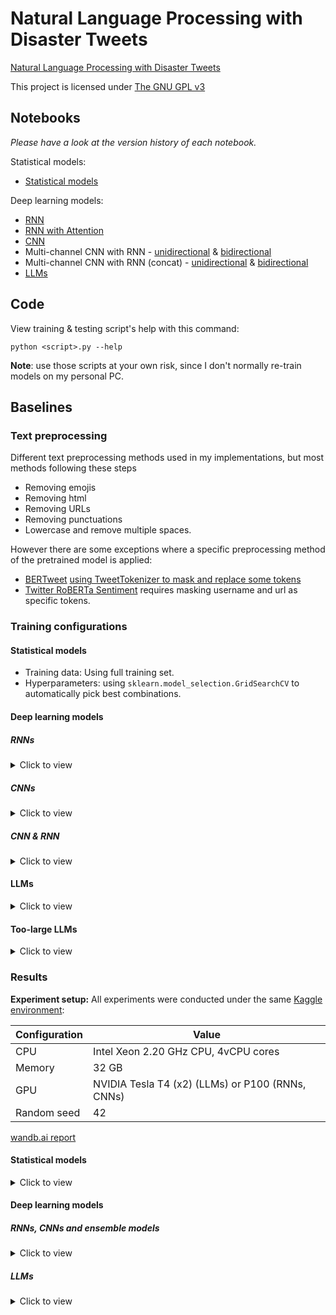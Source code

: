 # Natural Language Processing with Disaster Tweets
[Natural Language Processing with Disaster Tweets](https://www.kaggle.com/competitions/nlp-getting-started)

This project is licensed under [The GNU GPL v3](LICENSE)

## Notebooks

*Please have a look at the version history of each notebook.*

Statistical models:

- [Statistical models](https://www.kaggle.com/code/trhgquan/disaster-tweet-tfidf)

Deep learning models:

- [RNN](https://www.kaggle.com/code/trhgquan/disaster-tweet-using-rnn-from-tensorflow-tutorial)
- [RNN with Attention](https://www.kaggle.com/code/trhgquan/disaster-tweet-using-rnn-attention)
- [CNN](https://www.kaggle.com/code/trhgquan/disaster-tweet-using-cnn)
- Multi-channel CNN with RNN - [unidirectional](https://www.kaggle.com/trhgquan/disaster-tweet-using-cnn-and-rnn) & [bidirectional](https://www.kaggle.com/code/trhgquan/disaster-tweet-using-cnn-and-birnn)
- Multi-channel CNN with RNN (concat) - [unidirectional](https://www.kaggle.com/code/trhgquan/disaster-tweet-using-cnn-and-rnn-concating) & [bidirectional](https://www.kaggle.com/trhgquan/disaster-tweet-using-cnn-and-birnn-concating)
- [LLMs](https://www.kaggle.com/code/trhgquan/disaster-tweet-with-llms)

## Code

View training & testing script's help with this command:
```
python <script>.py --help
```

**Note**: use those scripts at your own risk, since I don't normally re-train models on my personal PC.

## Baselines

### Text preprocessing
Different text preprocessing methods used in my implementations, but most methods following these steps

- Removing emojis
- Removing html
- Removing URLs
- Removing punctuations
- Lowercase and remove multiple spaces.

However there are some exceptions where a specific preprocessing method of the pretrained model is applied:

- [BERTweet](https://huggingface.co/vinai/bertweet-large) [using TweetTokenizer to mask and replace some tokens](https://github.com/VinAIResearch/BERTweet#-normalize-raw-input-tweets)
- [Twitter RoBERTa Sentiment](https://huggingface.co/cardiffnlp/twitter-roberta-base-2021-124m) requires masking username and url as specific tokens.

### Training configurations

#### Statistical models

- Training data: Using full training set.
- Hyperparameters: using `sklearn.model_selection.GridSearchCV` to automatically pick best combinations.


#### Deep learning models

##### RNNs

<details>
<summary>Click to view</summary>

| Hyperparameter          | Value |
| ----------------------- | ----- |
| Train:test              | 8:2   |
| Batch size (train/test) | 64/32 |
| Learning rate           | 1e-4  |
| Embedding dim           | 64    |
| Epochs                  | 10    |
| Vocab size              | 10000 |

</details>

##### CNNs

<details>
<summary>Click to view</summary>

| Hyperparameter           | Value       |
| ------------------------ | ----------- |
| Train:test               | 8:2         |
| Batch size  (Train/test) | 64/32       |
| Filter size              | 100         |
| Window size              | `[3, 4, 5]` |
| L2 regularization        | 3           |
| Dropout rate             | 0.5         |
| Dense unit               | 64          |
| Learning rate            | 1e-4        |
| Epochs                   | 100         |
| Vocab size               | 10000       |
| Early stopping           | 20 epochs   |
| Classification threshold | 0.5         |

</details>

##### CNN & RNN

<details>
<summary>Click to view</summary>

CNN & RNN feed model:

| Hyperparameter           | Value       |
| ------------------------ | ----------- |
| Train:test               | 8:2         |
| Batch size  (Train/test) | 64/32       |
| Recurrent units          | 512         |
| Filter size              | 200         |
| Window size              | `[1, 2, 3]` |
| Dropout rate             | 0.5         |
| Dense unit               | 64          |
| Learning rate            | 1e-4        |
| Epochs                   | 100         |
| Vocab size               | 10000       |
| Early stopping           | 20 epochs   |
| Classification threshold | 0.5         |

CNN & BiRNN feed model:

| Hyperparameter           | Value       |
| ------------------------ | ----------- |
| Train:test               | 8:2         |
| Batch size  (Train/test) | 64/32       |
| Recurrent units          | 512         |
| Filter size              | 200         |
| Window size              | `[1, 2, 3]` |
| Dropout rate             | 0.5         |
| Dense unit               | 64          |
| Learning rate            | 1e-4        |
| Epochs                   | 100         |
| Vocab size               | 10000       |
| Early stopping           | 10 epochs   |
| Classification threshold | 0.5         |


CNN & RNN concat model:

| Hyperparameter           | Value       |
| ------------------------ | ----------- |
| Train:test               | 8:2         |
| Batch size  (Train/test) | 64/32       |
| Recurrent units          | 512         |
| Filter size              | 200         |
| Window size              | `[1, 2, 3]` |
| Dropout rate             | 0.5         |
| Dense unit               | 64          |
| Learning rate            | 1e-4        |
| Epochs                   | 100         |
| Vocab size               | 10000       |
| Early stopping           | 5 epochs    |
| Classification threshold | 0.5         |

CNN & BiRNN concat model:

| Hyperparameter           | Value       |
| ------------------------ | ----------- |
| Train:test               | 8:2         |
| Batch size  (Train/test) | 64/32       |
| Recurrent units          | 512         |
| Filter size              | 200         |
| Window size              | `[1, 2, 3]` |
| Dropout rate             | 0.5         |
| Dense unit               | 64          |
| Learning rate            | 1e-4        |
| Epochs                   | 100         |
| Vocab size               | 10000       |
| Early stopping           | 10 epochs   |
| Classification threshold | 0.5         |

</details>


#### LLMs

<details>
<summary>Click to view</summary>

| Hyperparameter       | Value    |
| -------------------- | -------- |
| Train:dev:test ratio | 6:2:2    |
| Batch size           | 64       |
| Learning rate        | 2e-5     |
| Weight decay         | 0.01     |
| Epochs               | 50       |
| Early stopping       | 5 epochs |

</details>

#### Too-large LLMs

<details>
<summary>Click to view</summary>

Some large LLMs cannot be trained with [hyperparameters in the LLMs section](#LLMs). In order to fit those models to Kaggle GPU's RAM, I reduced the batch size and learning rate to following values:

| Hyperparameter       | Value    |
| -------------------- | -------- |
| Train:dev:test ratio | 6:2:2    |
| Batch size           | 32       |
| Learning rate        | 1e-5     |
| Weight decay         | 0.01     |
| Epochs               | 50       |
| Early stopping       | 5 epochs |

All remaining hyperparametes stay the same as [LLMs](#LLMs).

</details>

### Results

**Experiment setup:** All experiments were conducted under the same [Kaggle environment](https://www.kaggle.com/code/bconsolvo/hardware-available-on-kaggle):

| Configuration | Value                                            |
| ------------- | ------------------------------------------------ |
| CPU           | Intel Xeon 2.20 GHz CPU, 4vCPU cores             |
| Memory        | 32 GB                                            |
| GPU           | NVIDIA Tesla T4 (x2) (LLMs) or P100 (RNNs, CNNs) |
| Random seed   | 42                                               |

[wandb.ai report](https://api.wandb.ai/links/khongsomeo/5rxjwfn6)

#### Statistical models

<details>
<summary>Click to view</summary>

<table>
<thead>
    <tr>
        <th colspan="2">Model</th>
        <th>Vectorizer</th>
        <th>Training configurations</th>
        <th>Public F1</th>
    </tr>
</thead>
<tbody>
    <tr>
        <td>KMean</td>
        <td></td>
        <td>TFIDF</td>
        <td><a href="#statistical-models">[1]</a></td>
        <td>0.50658</td>         	
    </tr>
    <tr>
        <td rowspan="2">Linear Models</td>
        <td>Logistic Regression</td>
        <td>TFIDF</td>
        <td><a href="#statistical-models">[1]</a></td>
        <td>0.80171</td>
    </tr>
    <tr>
        <td>Stochastic Gradient Descent</td>
        <td>TFIDF</td>
        <td><a href="#statistical-models">[1]</a></td>
        <td>0.80386</td>
    </tr>
    <tr>
        <td>Support Vector Machine</td>
        <td></td>
        <td>TFIDF</td>
        <td><a href="#statistical-models">[1]</a></td>
        <td>0.80140</td>
    </tr>
    <tr>
        <td>Random Forest</td>
        <td></td>
        <td>TFIDF</td>
        <td><a href="#statistical-models">[1]</a></td>
        <td>0.78792</td>
    </tr>
    <tr>
        <td>AdaBoost</td>
        <td>Decision Tree</td>
        <td>TFIDF</td>
        <td><a href="#statistical-models">[1]</a></td>
        <td>0.72847</td>
    </tr>
    <tr>
        <td>Bagging</td>
        <td>Decision Tree</td>
        <td>TFIDF</td>
        <td><a href="#statistical-models">[1]</a></td>
        <td>0.74348</td>
    </tr>  
    <tr>
        <td>Decision Tree</td>
        <td></td>
        <td>TFIDF</td>
        <td><a href="#statistical-models">[1]</a></td>
        <td>0.71069</td>
    </tr>
    <tr>
        <td rowspan="2">Gradient Boosting</td>
        <td></td>
        <td>TFIDF</td>
        <td><a href="#statistical-models">[1]</a></td>
        <td>0.73889</td>
    </tr>
    <tr>
        <td>XGBoost</td>
        <td>TFIDF</td>
        <td><a href="#statistical-models">[1]</a></td>
        <td>0.74992</td>
    </tr>
    <tr>
        <td rowspan="2">Naive Bayes</td>
        <td>Multinomial Naive Bayes</td>
        <td>TFIDF</td>
        <td><a href="#statistical-models">[1]</a></td>
        <td>0.80447</td>
    </tr>
    <tr>
        <td>Complement Naive Bayes</td>
        <td>TFIDF</td>
        <td><a href="#statistical-models">[1]</a></td>
        <td>0.79589</td>
    </tr>
    <tr>
        <td>Multilayer Perceptrons</td>
        <td></td>
        <td>TFIDF</td>
        <td><a href="#statistical-models">[1]</a></td>
        <td>0.75911</td>
    </tr>
</tbody>
</table>

</details>

#### Deep learning models

##### RNNs, CNNs and ensemble models

<details>
<summary>Click to view</summary>

<table>
<thead>
    <tr>
        <th colspan="2">Model (with paper link)</th>
        <th>Pretrain parameters</th>
        <th>Training configurations</th>
        <th>Public F1</th>
        <th>Notes</th>
    </tr>
</thead>
<tbody>
    <tr>
        <td rowspan="4"><a href="https://www.tensorflow.org/text/tutorials/text_classification_rnn">RNN</a></td>
        <td>1-layer Bidirectional LSTM</td>
        <td>714,369</td>
        <td><a href="#deep-learning-models">[3]</a></td>
        <td>0.77352</td>
        <td></td>
    </tr>
    <tr>
        <td>2-layers stacked Bidirectional LSTM</td>
        <td>751,489</td>
        <td><a href="#deep-learning-models">[3]</a></td>
        <td>0.78026</td>
        <td></td>
    </tr>
    <tr>
        <td>1-layer Bidirectional GRU</td>
        <td>698,241</td>
        <td><a href="#deep-learning-models">[3]</a></td>
        <td>0.77536</td>
        <td></td>
    </tr>
    <tr>
        <td>2-layers stacked Bidirectional GRU</td>
        <td>725,249</td>
        <td><a href="#deep-learning-models">[3]</a></td>
        <td>0.77566</td>
        <td></td>	
    </tr>
    <tr>
        <td rowspan="6"><a href="https://arxiv.org/abs/1508.04025">RNN + Attention</a></td>
        <td>1-layer Bidirectional LSTM + Dot Attention</td>
        <td>714,369</td>
        <td><a href="#deep-learning-models">[3]</a></td>
        <td>0.76892</td>
        <td></td>
    </tr>
    <tr>
        <td>1-layer Bidirectional GRU + Dot Attention</td>
        <td>698,241</td>
        <td><a href="#deep-learning-models">[3]</a></td>
        <td>0.78516</td>
        <td></td>
    </tr>
    <tr>
        <td>1-layer Bidirectional LSTM + General Attention</td>
        <td>730,881</td>
        <td><a href="#deep-learning-models">[3]</a></td>
        <td>0.77995</td>
        <td></td>
    </tr>
    <tr>
        <td>1-layer Bidirectional GRU + General Attention</td>
        <td>714,753</td>
        <td><a href="#deep-learning-models">[3]</a></td>
        <td>0.77719</td>
        <td></td>
    </tr>
    <tr>
        <td>1-layer Bidirectional LSTM + Concatenate Attention</td>
        <td>730,946</td>
        <td><a href="#deep-learning-models">[3]</a></td>
        <td>0.78148</td>
        <td></td>
    </tr>                            	
    <tr>
        <td>1-layer Bidirectional GRU + Concatenate Attention</td>
        <td>714,818</td>
        <td><a href="#deep-learning-models">[3]</a></td>
        <td>0.77873</td>
        <td></td>
    </tr>
    <tr>
        <td rowspan="11"><a href="https://arxiv.org/abs/1408.5882">Deep CNN (random + pretrained embedding)</a></td>
        <td>CNN non-static (random embedding)</td>
        <td>299,629</td>
        <td><a href="#deep-learning-models">[3]</a></td>
        <td>0.71345</td>
        <td>Embedding dimension = 25 (equals to GloVe vector size)</td>
    </tr>
    <tr>
        <td>CNN static (glove-twitter-25)</td>
        <td>299,629</td>
        <td><a href="#deep-learning-models">[3]</a></td>
        <td>0.77689</td>
        <td></td>
    </tr>
    <tr>
        <td>CNN static (glove-twitter-50)</td>
        <td>579,629</td>
        <td><a href="#deep-learning-models">[3]</a></td>
        <td>0.78700</td>
        <td></td>
    </tr>
    <tr>
        <td>CNN static (glove-twitter-100)</td>
        <td>1,139,629</td>
        <td><a href="#deep-learning-models">[3]</a></td>
        <td>0.79374</td>
        <td></td>
    </tr>
    <tr>
        <td>CNN static (glove-twitter-200)</td>
        <td>2,259,629</td>
        <td><a href="#deep-learning-models">[3]</a></td>
        <td>0.79711</td>
        <td></td>
    </tr>
    <tr>
        <td>CNN static (fasttext-wiki-news-subwords-300)</td>
        <td>3,379,629</td>
        <td><a href="#deep-learning-models">[3]</a></td>
        <td>0.57033</td>
        <td></td>
    </tr>
    <tr>
        <td>CNN non-static (glove-twitter-25)</td>
        <td>299,629</td>
        <td><a href="#deep-learning-models">[3]</a></td>
        <td>0.80478</td>
        <td></td>
    </tr>
    <tr>
        <td>CNN non-static (glove-twitter-50)</td>
        <td>579,629</td>
        <td><a href="#deep-learning-models">[3]</a></td>
        <td>0.79619</td>
        <td></td>
    </tr>
    <tr>
        <td>CNN non-static (glove-twitter-100)</td>
        <td>1,139,629</td>
        <td><a href="#deep-learning-models">[3]</a></td>
        <td>0.79987</td>
        <td></td>
    </tr>
    <tr>
        <td>CNN non-static (glove-twitter-200)</td>
        <td>2,259,629</td>
        <td><a href="#deep-learning-models">[3]</a></td>
        <td>0.80140</td>
        <td></td>
    </tr>
    <tr>
        <td>CNN non-static (fasttext-wiki-news-subwords-300)</td>
        <td>3,379,629</td>
        <td><a href="#deep-learning-models">[3]</a></td>
        <td>0.73980</td>
        <td></td>
    </tr>
    <tr>
        <td rowspan="24"><a href="https://aclanthology.org/S17-2134/">Multi-channel CNN and RNN</a></td>
        <td>Random embedding (static) + Unidirectional LSTM</td>
        <td>3,326,169</td>
        <td><a href="#deep-learning-models">[3]</a></td>
        <td>0.67391</td>
        <td></td>
    </tr>
    <tr>
        <td>Random embedding (static) + Bidirectional LSTM</td>
        <td>4,411,609</td>
        <td><a href="#deep-learning-models">[3]</a></td>
        <td>0.68709</td>
        <td></td>
    </tr>
	<tr>
	    <td>Random embedding (static) + Unidirectional GRU</td>
		<td>(todo)</td>
		<td><a href="#deep-learning-models">[3]</a></td>
		<td>(todo)</td>
		<td></td>
	</tr>
	<tr>
	    <td>Random embedding (static) + Bidirectional GRU</td>
		<td>(todo)</td>
		<td><a href="#deep-learning-models">[3]</a></td>
		<td>(todo)</td>
		<td></td>
	</tr>	
    <tr>
        <td>GloVe (glove-twitter-25, static) + Unidirectional LSTM</td>
        <td>1,366,169</td>
        <td><a href="#deep-learning-models">[3]</a></td>
        <td>0.68372</td>
        <td></td>
    </tr>
    <tr>
        <td>GloVe (glove-twitter-25, static) + Bidirectional LSTM</td>
        <td>2,451,609</td>
        <td><a href="#deep-learning-models">[3]</a></td>
        <td>0.78976</td>
        <td></td>
    </tr>
    <tr>
        <td>GloVe (glove-twitter-50, static) + Unidirectional LSTM</td>
        <td>1,646,169</td>
        <td><a href="#deep-learning-models">[3]</a></td>
        <td>0.77781</td>
        <td></td>
    </tr>
    <tr>
        <td>GloVe (glove-twitter-50, static) + Bidirectional LSTM</td>
        <td>2,731,609</td>
        <td><a href="#deep-learning-models">[3]</a></td>
        <td>0.78148</td>
        <td></td>
    </tr>
    <tr>
        <td>GloVe (glove-twitter-100, static) + Unidirectional LSTM</td>
        <td>2,206,169</td>
        <td><a href="#deep-learning-models">[3]</a></td>
        <td>0.73460</td>
        <td></td>
    </tr>
    <tr>
        <td>GloVe (glove-twitter-100, static) + Bidirectional LSTM</td>
        <td>3,291,609</td>
        <td><a href="#deep-learning-models">[3]</a></td>
        <td>0.78700</td>
        <td></td>
    </tr>
    <tr>
        <td>GloVe (glove-twitter-200, static) + Unidirectional LSTM</td>
        <td>3,326,169</td>
        <td><a href="#deep-learning-models">[3]</a></td>
        <td>0.71835</td>
        <td></td>
    </tr>
    <tr>
        <td>GloVe (glove-twitter-200, static) + Bidirectional LSTM</td>
        <td>4,411,609</td>
        <td><a href="#deep-learning-models">[3]</a></td>
        <td>0.76310</td>
        <td></td>
    </tr>
    <tr>
        <td>Random embedding (nonstatic) + Unidirectional LSTM</td>
        <td>3,326,169</td>
        <td><a href="#deep-learning-models">[3]</a></td>
        <td>0.71284</td>
        <td></td>
    </tr>
    <tr>
        <td>Random embedding (nonstatic) + Bidirectional LSTM</td>
        <td>4,411,609</td>
        <td><a href="#deep-learning-models">[3]</a></td>
        <td>0.75390</td>
        <td></td>
    </tr>
	<tr>
	    <td>Random embedding (nonstatic) + Unidirectional GRU</td>
		<td>(todo)</td>
		<td><a href="#deep-learning-models">[3]</a></td>
		<td>(todo)</td>
		<td></td>
	</tr>
	<tr>
	    <td>Random embedding (nonstatic) + Bidirectional GRU</td>
		<td>(todo)</td>
		<td><a href="#deep-learning-models">[3]</a></td>
		<td>(todo)</td>
		<td></td>
	</tr>
    <tr>
        <td>GloVe (glove-twitter-25, nonstatic) + Unidirectional LSTM</td>
        <td>1,366,169</td>
        <td><a href="#deep-learning-models">[3]</a></td>
        <td>0.75942</td>
        <td></td>
    </tr>
    <tr>
        <td>Glove (glove-twitter-25, nonstatic) + Bidirectional LSTM</td>
        <td>2,451,609</td>
        <td><a href="#deep-learning-models">[3]</a></td>
        <td>0.79436</td>
        <td></td>
    </tr>
    <tr>
        <td>GloVe (glove-twitter-50, nonstatic) + Unidirectional LSTM</td>
        <td>1,646,169</td>
        <td><a href="#deep-learning-models">[3]</a></td>
        <td>0.78240</td>
        <td></td>
    </tr>
    <tr>
        <td>GloVe (glove-twitter-50, nonstatic) + Bidirectional LSTM</td>
        <td>2,731,609</td>
        <td><a href="#deep-learning-models">[3]</a></td>
        <td>0.79957</td>
        <td></td>
    </tr>
    <tr>
        <td>GloVe (glove-twitter-100, nonstatic) + Unidirectional LSTM</td>
        <td>2,206,169</td>
        <td><a href="#deep-learning-models">[3]</a></td>
        <td>0.78700</td>
        <td></td>
    </tr>
    <tr>
        <td>GloVe (glove-twitter-100, nonstatic) + Bidirectional LSTM</td>
        <td>3,291,609</td>
        <td><a href="#deep-learning-models">[3]</a></td>
        <td>0.76064</td>
        <td></td>
    </tr>
    <tr>
        <td>GloVe (glove-twitter-200, nonstatic) + Unidirectional LSTM</td>
        <td>3,326,169</td>
        <td><a href="#deep-learning-models">[3]</a></td>
        <td>0.78179</td>
        <td></td>
    </tr>
    <tr>
        <td>GloVe (glove-twitter-200, nonstatic) + Bidirectional LSTM</td>
        <td>4,411,609</td>
        <td><a href="#deep-learning-models">[3]</a></td>
        <td>0.77474</td>
        <td></td>
    </tr>
    <tr>
        <td rowspan="30"><a href="https://ieeexplore.ieee.org/document/8119429">Multi-channel CNN and RNN (concat)</a></td>
        <td>Random embedding (static) + Unidirectional LSTM</td>
        <td>3,772,121</td>
        <td><a href="#deep-learning-models">[3]</a></td>
        <td>0.78394</td>
        <td>Embedding dimension = 200</td>
    </tr>
    <tr>
        <td>Random embedding (static) + Bidirectional LSTM</td>
        <td>5,265,113</td>
        <td><a href="#deep-learning-models">[3]</a></td>
        <td>0.78700</td>
        <td></td>
    </tr>
	<tr>
	    <td>Random embedding (static) + Unidirectional GRU</td>
		<td>(todo)</td>
		<td><a href="#deep-learning-models">[3]</a></td>
		<td>(todo)</td>
		<td></td>
	</tr>
	<tr>
	    <td>Random embedding (static) + Bidirectional GRU</td>
		<td>4,538,073</td>
		<td><a href="#deep-learning-models">[3]</a></td>
		<td>0.77627</td>
		<td></td>
	</tr>
    <tr>
        <td>GloVe (glove-twitter-25, static) + Unidirectional LSTM</td>
        <td>1,453,721</td>
        <td><a href="#deep-learning-models">[3]</a></td>
        <td>0.80110</td>
        <td></td>
    </tr>
    <tr>
        <td>GloVe (glove-twitter-25, static) + Bidirectional LSTM</td>
        <td>2,588,313</td>
        <td><a href="#deep-learning-models">[3]</a></td>
        <td>0.79436</td>
        <td></td>
    </tr>
        <tr>
        <td>GloVe (glove-twitter-25, static) + Unidirectional GRU</td>
        <td>(todo)</td>
        <td><a href="#deep-learning-models">[3]</a></td>
        <td>(todo)</td>
        <td></td>
    </tr>
    <tr>
        <td>GloVe (glove-twitter-25, static) + Bidirectional GRU</td>
        <td>2,040,473</td>
        <td><a href="#deep-learning-models">[3]</a></td>
        <td>0.79528</td>
        <td></td>
    </tr>
    <tr>
        <td>GloVe (glove-twitter-50, static) + Unidirectional LSTM</td>
        <td>1,784,921</td>
        <td><a href="#deep-learning-models">[3]</a></td>
        <td>0.81091</td>
        <td></td>
    </tr>
    <tr>
        <td>GloVe (glove-twitter-50, static) + Bidirectional LSTM</td>
        <td>2,970,713</td>
        <td><a href="#deep-learning-models">[3]</a></td>
        <td>0.81366</td>
        <td></td>
    </tr>
    <tr>
        <td>GloVe (glove-twitter-100, static) + Unidirectional LSTM</td>
        <td>2,447,321</td>
        <td><a href="#deep-learning-models">[3]</a></td>
        <td>0.80539</td>
        <td></td>
    </tr>
    <tr>
        <td>GloVe (glove-twitter-100, static) + Bidirectional LSTM</td>
        <td>3,735,513</td>
        <td><a href="#deep-learning-models">[3]</a></td>
        <td>0.81305</td>
        <td></td>
    </tr>
    <tr>
        <td>GloVe (glove-twitter-200, static) + Unidirectional LSTM</td>
        <td>3,772,121</td>
        <td><a href="#deep-learning-models">[3]</a></td>
        <td>0.80723</td>
        <td></td>
    </tr>
    <tr>
        <td>GloVe (glove-twitter-200, static) + Bidirectional LSTM</td>
        <td>5,265,113</td>
        <td><a href="#deep-learning-models">[3]</a></td>
        <td>0.81152</td>
        <td></td>
    </tr>
    <tr>
        <td>Random embedding (nonstatic) + Unidirectional LSTM</td>
        <td>3,772,121</td>
        <td><a href="#deep-learning-models">[3]</a></td>
        <td>0.74164</td>
        <td></td>
    </tr>
    <tr>
        <td>Random embedding (nonstatic) + Bidirectional LSTM</td>
        <td>5,265,113</td>
        <td><a href="#deep-learning-models">[3]</a></td>
        <td>0.77444</td>
        <td></td>
    </tr> 
	<tr>
	    <td>Random embedding (nonstatic) + Unidirectional GRU</td>
		<td>(todo)</td>
		<td><a href="#deep-learning-models">[3]</a></td>
		<td>(todo)</td>
		<td></td>
	</tr>
	<tr>
	    <td>Random embedding (nonstatic) + Bidirectional GRU</td>
		<td>4,538,073</td>
		<td><a href="#deep-learning-models">[3]</a></td>
		<td>0.80049</td>
		<td></td>
	</tr>
    <tr>
        <td>GloVe (glove-twitter-25, nonstatic) + Unidirectional LSTM</td>
        <td>1,453,721</td>
        <td><a href="#deep-learning-models">[3]</a></td>
        <td>0.80876</td>
        <td></td>
    </tr>
    <tr>
        <td>GloVe (glove-twitter-25, nonstatic) + Bidirectional LSTM</td>
        <td>2,588,313</td>
        <td><a href="#deep-learning-models">[3]</a></td>
        <td>0.79834</td>
        <td></td>
    </tr>
    <tr>
        <td>GloVe (glove-twitter-50, nonstatic) + Unidirectional LSTM</td>
        <td>1,784,921</td>
        <td><a href="#deep-learning-models">[3]</a></td>
        <td>0.80539</td>
        <td></td>
    </tr>
    <tr>
        <td>GloVe (glove-twitter-50, nonstatic) + Bidirectional LSTM</td>
        <td>2,970,713</td>
        <td><a href="#deep-learning-models">[3]</a></td>
        <td>0.81213</td>
        <td></td>
    </tr>
    <tr>
        <td>GloVe (glove-twitter-100, nonstatic) + Unidirectional LSTM</td>
        <td>2,447,321</td>
        <td><a href="#deep-learning-models">[3]</a></td>
        <td>0.81029</td>
        <td></td>
    </tr>
    <tr>
        <td>GloVe (glove-twitter-100, nonstatic) + Bidirectional LSTM</td>
        <td>3,735,513</td>
        <td><a href="#deep-learning-models">[3]</a></td>
        <td>0.80968</td>
        <td></td>
    </tr>
    <tr>
        <td>GloVe (glove-twitter-200, nonstatic) + Unidirectional LSTM</td>
        <td>3,772,121</td>
        <td><a href="#deep-learning-models">[3]</a></td>
        <td>0.80508</td>
        <td></td>
    </tr>
    <tr>
        <td>GloVe (glove-twitter-200, nonstatic) + Bidirectional LSTM</td>
        <td>5,265,113</td>
        <td><a href="#deep-learning-models">[3]</a></td>
        <td>0.81182</td>
        <td></td>
    </tr>
</tbody>
</table>

</details>

##### LLMs

<details>
<summary>Click to view</summary>

<table>
<thead>
    <tr>
        <th colspan="2">Model (with paper link)</th>
        <th>Pretrain parameters</th>
        <th>Training configurations</th>
        <th>Public F1</th>
        <th>Notes</th>
    </tr>
</thead>
<tbody>
    <tr>
        <td rowspan="8"><a href="https://arxiv.org/abs/1909.11942">ALBERT</a></td>
        <td><a href="https://huggingface.co/albert-base-v1">base-v1</a></td>
        <td>11M (huggingface)</td>
        <td><a href="#LLMS">[2]</a></td>
        <td>0.80907</td>
        <td rowspan="8">View list of parameters by huggingface <a href="https://huggingface.co/transformers/v4.9.2/pretrained_models.html">here</a></td>
    </tr>
    <tr>
        <td><a href="https://huggingface.co/albert-large-v1">large-v1</a></td>
        <td>17M (huggingface)</td>
        <td><a href="#LLMS">[2]</a></td>
        <td>0.80416</td>
    </tr>
    <tr>
        <td><a href="https://huggingface.co/albert-xlarge-v1">xlarge-v1</a></td>
        <td>58M (huggingface)</td>
        <td><a href="#too-large-llms">[4]</a></td>
        <td>0.81182</td>
    </tr>
    <tr>
        <td><a href="https://huggingface.co/albert-xxlarge-v1">xxlarge-v1</a></td>
        <td>223M (huggingface)</td>
        <td><a href="#too-large-llms">[4]</a></td>
        <td>0.78853</td>
    </tr>
    <tr>
        <td><a href="https://huggingface.co/albert-base-v2">base-v2</a></td>
        <td>11M (huggingface)</td>
        <td><a href="#LLMS">[2]</a></td>
        <td>0.79528</td>
    </tr>
    <tr>
        <td><a href="https://huggingface.co/albert-large-v2">large-v2</a></td>
        <td>17M (huggingface)</td>
        <td><a href="#LLMS">[2]</a></td>
        <td>0.81520</td>
    </tr>
    <tr>
        <td><a href="https://huggingface.co/albert-xlarge-v2">xlarge-v2</a></td>
        <td>58M (huggingface)</td>
        <td><a href="#too-large-llms">[4]</a></td>
        <td>0.81703</td>
    </tr>
    <tr>
        <td><a href="https://huggingface.co/albert-xxlarge-v2">xxlarge-v2</a></td>
        <td>223M (huggingface)</td>
        <td><a href="#too-large-llms">[4]</a></td>
        <td>0.80570</td>
    </tr>
    <tr>
        <td rowspan="4"><a href="https://arxiv.org/abs/1910.13461">BART</a></td>
        <td><a href="https://huggingface.co/facebook/bart-base">base</a></td>
        <td>140M (facebook-research)</td>
        <td><a href="#LLMS">[2]</a></td>
        <td>0.82684</td>
        <td rowspan="4">View list of parameters by facebook-research <a href="https://github.com/facebookresearch/fairseq/blob/main/examples/bart/README.md">here</a></td>
    </tr>
    <tr>
        <td><a href="https://huggingface.co/facebook/bart-large">large</a></td>
        <td>400M (facebook-research)</td>
        <td><a href="#LLMS">[2]</a></td>
        <td>0.83726</td>
      </tr>
    <tr>
        <td><a href="https://huggingface.co/facebook/bart-large-mnli">large-mnli</a></td>
        <td>400M (facebook-research)</td>
        <td><a href="#LLMS">[2]</a></td>
        <td>0.83450</td>
    </tr>
    <tr>
        <td><a href="https://huggingface.co/facebook/bart-large-cnn">large-cnn</a></td>
        <td>400M (facebook-research)</td>
        <td><a href="#LLMS">[2]</a></td>
        <td>0.82347</td>
    </tr>
    <tr>
        <td rowspan="8"><a href="https://arxiv.org/abs/1810.04805">BERT</a></td>
        <td><a href="https://huggingface.co/bert-base-uncased">base uncased</a></td>
        <td>110M (huggingface)</td>
        <td><a href="#LLMS">[2]</a></td>
        <td>0.82899</td>
        <td rowspan="8">View list of parameters by huggingface <a href="https://huggingface.co/transformers/v4.9.2/pretrained_models.html">here</a></td>
    </tr>
    <tr>
        <td><a href="https://huggingface.co/bert-base-cased">base cased</a></td>
        <td>110M (huggingface)</td>
        <td><a href="#LLMS">[2]</a></td>
        <td>0.81060</td>
    </tr>
    <tr>
        <td><a href="https://huggingface.co/bert-large-uncased">large uncased</a></td>
        <td>340M (huggingface)</td>
        <td><a href="#LLMS">[2]</a></td>
        <td>0.83052</td>
    </tr>
    <tr>
        <td><a href="https://huggingface.co/bert-large-cased">large cased</a></td>
        <td>340M (huggingface)</td>
        <td><a href="#LLMS">[2]</a></td>
        <td>0.82194</td>
    </tr>
    <tr>
        <td><a href="https://huggingface.co/bert-large-uncased-whole-word-masking">large uncased whole word masking</a></td>
        <td>335M (huggingface)</td>
        <td><a href="#LLMS">[2]</a></td>
        <td>0.82255</td>
    </tr>
    <tr>
        <td><a href="https://huggingface.co/bert-large-cased-whole-word-masking">large cased whole word masking</a></td>
        <td>336M (huggingface)</td>
        <td><a href="#LLMS">[2]</a></td>
        <td>0.81244</td>
    </tr>
    <tr>
        <td><a href="https://huggingface.co/bert-base-multilingual-uncased">multilingual uncased</a></td>
        <td>168M (huggingface)</td>
        <td><a href="#LLMS">[2]</a></td>
        <td>0.81887</td>
    </tr>
    <tr>
        <td><a href="https://huggingface.co/bert-base-multilingual-cased">multilingual cased</a></td>
        <td>179M (huggingface)</td>
        <td><a href="#LLMS">[2]</a></td>
        <td>0.81918</td>
    </tr>
    <tr>
        <td rowspan="4"><a href="https://arxiv.org/abs/2005.10200">BERTweet</a></td>
        <td><a href="https://huggingface.co/vinai/bertweet-base">base</a></td>
        <td>135M (vinai)</td>
        <td><a href="#LLMS">[2]</a></td>
        <td>0.83726</td>
        <td rowspan="4">View list of parameters by vinai <a href="https://github.com/VinAIResearch/BERTweet?tab=readme-ov-file#-pre-trained-models">here</a></td>
    </tr>
    <tr>
        <td><a href="https://huggingface.co/vinai/bertweet-covid19-base-uncased">covid19-base-uncased</a></td>
        <td>135M (vinai)</td>
        <td><a href="#LLMS">[2]</a></td>
        <td>0.84002</td>
    </tr>
    <tr>
        <td><a href="https://huggingface.co/vinai/bertweet-covid19-base-cased">covid19-base-cased</a></td>
        <td>135M (vinai)</td>
        <td><a href="#LLMS">[2]</a></td>
        <td>0.82960</td>
    </tr>
    <tr>
        <td><a href="https://huggingface.co/vinai/bertweet-large">large</a></td>
        <td>335M (vinai)</td>
        <td><a href="#LLMS">[2]</a></td>
        <td>0.82899</td>
    </tr>
    <tr>
        <td><a href="https://arxiv.org/abs/2010.10499">BORT</a></td>
        <td><a href="https://huggingface.co/amazon/bort">base</a></td>
        <td>56.1M (amazon)</td>
        <td><a href="#LLMS">[2]</a></td>
        <td>0.74563</td>
        <td>Parameters from the original paper</td>
    </tr>
    <tr>
        <td rowspan="4"><a href="https://arxiv.org/abs/2006.03654">DeBERTa</a></td>
        <td><a href="https://huggingface.co/microsoft/deberta-base">base</a></td>
        <td>100M (microsoft)</td>
        <td><a href="#LLMS">[2]</a></td>
        <td>0.81642</td>
        <td rowspan="4">View list of parameters by microsoft <a href="https://github.com/microsoft/DeBERTa?tab=readme-ov-file#pre-trained-models">here</a></td>
    </tr>
    <tr>
        <td><a href="https://huggingface.co/microsoft/deberta-base-mnli">base-mnli</a></td>
        <td>86M (microsoft)</td>
        <td><a href="#llms">[2]</a></td>
        <td>0.80661</td>
    </tr>
    <tr>
        <td><a href="https://huggingface.co/microsoft/deberta-large">large</a></td>
        <td>350M (microsoft)</td>
        <td><a href="#too-large-llms">[4]</a></td>
        <td><b>0.84308</b></td>
    </tr>
    <tr>
        <td><a href="https://huggingface.co/microsoft/deberta-large-mnli">large-mnli</a></td>
        <td>350M (microsoft)</td>
        <td><a href="#too-large-llms">[4]</a></td>
        <td>0.83757</td>
    </tr>
    <tr>
        <td rowspan="5"><a href="https://arxiv.org/abs/2111.09543">DeBERTa v3</a></td>
        <td><a href="https://huggingface.co/microsoft/deberta-v3-xsmall">xsmall</a></td>
        <td>22M (microsoft)</td>
        <td><a href="#LLMS">[2]</a></td>
        <td>0.80815</td>
        <td rowspan="5">View list of parameters by microsoft <a href="https://github.com/microsoft/DeBERTa?tab=readme-ov-file#pre-trained-models">here</a></td>
    </tr>
    <tr>
        <td><a href="https://huggingface.co/microsoft/deberta-v3-small">small</a></td>
        <td>44M (microsoft)</td>
        <td><a href="#LLMS">[2]</a></td>
        <td>0.82408</td>
    </tr>
    <tr>
        <td><a href="https://huggingface.co/microsoft/deberta-v3-base">base</a></td>
        <td>86M (microsoft)</td>
        <td><a href="#LLMS">[2]</a></td>
        <td>0.83205</td>
    </tr>
    <tr>
        <td><a href="https://huggingface.co/microsoft/deberta-v3-large">large</a></td>
        <td>304M (microsoft)</td>
        <td><a href="#too-large-llms">[4]</a></td>
        <td>0.82745</td>
    </tr>
    <tr>
        <td><a href="https://huggingface.co/microsoft/mdeberta-v3-base">mdeberta-v3-base</a></td>
        <td>86M (microsoft)</td>
        <td><a href="#LLMS">[2]</a></td>
        <td>0.82929</td>
    </tr>
    <tr>
        <td rowspan="3"><a href="https://arxiv.org/abs/1910.01108">DistilBERT</a></td>
        <td><a href="https://huggingface.co/distilbert-base-uncased">base uncased</a></td>
        <td>66M (huggingface)</td>
        <td><a href="#LLMS">[2]</a></td>
        <td>0.82439</td>
        <td rowspan="3">View list of parameters by huggingface <a href="https://huggingface.co/transformers/v4.9.2/pretrained_models.html">here</a></td>
    </tr>
    <tr>
        <td><a href="https://huggingface.co/distilbert-base-cased">base cased</a></td>
        <td>65M (huggingface)</td>
        <td><a href="#LLMS">[2]</a></td>
        <td>0.82163</td>
    </tr>
    <tr>
        <td><a href="https://huggingface.co/distilbert-base-multilingual-cased">multilingual cased</a></td>
        <td>134M (huggingface)</td>
        <td><a href="#LLMS">[2]</a></td>
        <td>0.80049</td>
    </tr>
    <tr>
        <td rowspan="3"><a href="https://arxiv.org/abs/2003.10555">ELECTRA (discriminator)</a></td>
        <td><a href="https://huggingface.co/google/electra-small-discriminator">small</a></td>
        <td>14M (google)</td>
        <td><a href="#LLMS">[2]</a></td>
        <td>0.81887</td>
        <td rowspan="3">View list of parameters by google <a href="https://github.com/google-research/electra">here</a></td>
    </tr>
    <tr>
        <td><a href="https://huggingface.co/google/electra-base-discriminator">base</a></td>
        <td>110M (google)</td>
        <td><a href="#LLMS">[2]</a></td>
        <td>0.82776</td>
    </tr>
    <tr>
        <td><a href="https://huggingface.co/google/electra-large-discriminator">large</a></td>
        <td>335M (google)</td>
        <td><a href="#LLMS">[2]</a></td>
        <td>0.83726</td>
    </tr>
    <tr>
        <td rowspan="4"><a href="https://arxiv.org/abs/1907.11692">RoBERTa</a></td>
        <td><a href="https://huggingface.co/roberta-base">base</a></td>
        <td>125M (huggingface)</td>
        <td><a href="#LLMS">[2]</a></td>
        <td>0.82868</td>
        <td rowspan="4">View list of parameters by huggingface <a href="https://huggingface.co/transformers/v4.9.2/pretrained_models.html">here</a></td>
    </tr>
    <tr>
        <td><a href="https://huggingface.co/roberta-large">large</a></td>
        <td>335M (huggingface)</td>
        <td><a href="#LLMS">[2]</a></td>
        <td>0.84033</td>
    </tr>
    <tr>
        <td><a href="https://huggingface.co/roberta-large">large</a></td>
        <td>355M (huggingface)</td>
        <td><a href="#LLMS">[2]</a></td>
        <td>0.84033</td>
    </tr>
    <tr>
        <td><a href="https://huggingface.co/distilroberta-base">distilroberta-large</a></td>
        <td>82M (huggingface)</td>
        <td><a href="#LLMS">[2]</a></td>
        <td>0.82960</td>
    </tr>
    <tr>
        <td rowspan="3"><a href="https://arxiv.org/abs/2006.11316">SqueezeBERT</a></td>
        <td><a href="https://huggingface.co/squeezebert/squeezebert-uncased">uncased</a></td>
        <td>51M (huggingface)</td>
        <td><a href="#LLMS">[2]</a></td>
        <td>0.80324</td>
        <td rowspan="3">View list of parameters by huggingface <a href="https://huggingface.co/transformers/v4.9.2/pretrained_models.html">here</a></td>
    </tr>
    <tr>
        <td><a href="https://huggingface.co/squeezebert/squeezebert-mnli">mnli</a></td>
        <td>51M (huggingface)</td>
        <td><a href="#LLMS">[2]</a></td>
        <td>0.79987</td>
    </tr>
    <tr>
        <td><a href="https://huggingface.co/squeezebert/squeezebert-mnli-headless">mnli-headless</a></td>
        <td>51M (huggingface)</td>
        <td><a href="#LLMS">[2]</a></td>
        <td>0.80416</td>
    </tr>
    <tr>
        <td rowspan="3"><a href="https://arxiv.org/abs/2010.12421">Twitter RoBERTa Sentiment</a></td>
        <td><a href="https://huggingface.co/cardiffnlp/twitter-roberta-base-sentiment">base</a></td>
        <td>N/A</td>
        <td><a href="#LLMS">[2]</a></td>
        <td>0.83389</td>
        <td rowspan="3"><a href="https://huggingface.co/cardiffnlp">CardiffNLP</a> has a huge list of Twitter pretrained models and these are just 3 of them. Try finetuning others (if you have time).</td>
    </tr>
    <tr>
        <td><a href="https://huggingface.co/cardiffnlp/twitter-roberta-base-sentiment-latest">base latest</a></td>
        <td>N/A</td>
        <td><a href="#LLMS">[2]</a></td>
        <td>0.82776</td>
    </tr>
    <tr>
        <td><a href="https://huggingface.co/cardiffnlp/twitter-roberta-base-2021-124m">base 2021</a></td>
        <td>124M (cardiffnlp)</td>
        <td><a href="#LLMS">[2]</a></td>
        <td>0.83083</td>
    </tr>
    <tr>
        <td rowspan="2"><a href="https://arxiv.org/abs/1911.02116">XLM-RoBERTa</a></td>
        <td><a href="https://huggingface.co/xlm-roberta-base">base</a></td>
        <td>270M (huggingface)</td>
        <td><a href="#LLMS">[2]</a></td>
        <td>0.82439</td>
        <td rowspan="2">View list of parameters by huggingface <a href="https://huggingface.co/transformers/v4.9.2/pretrained_models.html">here</a></td>
    </tr>
    <tr>
        <td><a href="https://huggingface.co/xlm-roberta-large">large</a></td>
        <td>550M (huggingface)</td>
        <td><a href="#LLMS">[2]</a></td>
        <td>0.82500</td>
    </tr>
    <tr>
        <td rowspan="2"><a href="https://arxiv.org/abs/1906.08237">XLNet</a></td>
        <td><a href="https://huggingface.co/xlnet-base-cased">base cased</a></td>
        <td>110M (huggingface)</td>
        <td><a href="#LLMS">[2]</a></td>
        <td>0.82592</td>
        <td rowspan="2">View list of parameters by huggingface <a href="https://huggingface.co/transformers/v4.9.2/pretrained_models.html">here</a></td>
    </tr>
    <tr>
        <td><a href="https://huggingface.co/xlnet-large-cased">large cased</a></td>
        <td>340M (huggingface)</td>
        <td><a href="#too-large-llms">[4]</a></td>
        <td>0.81612</td>
    </tr>
</tbody>
</table>

</details>